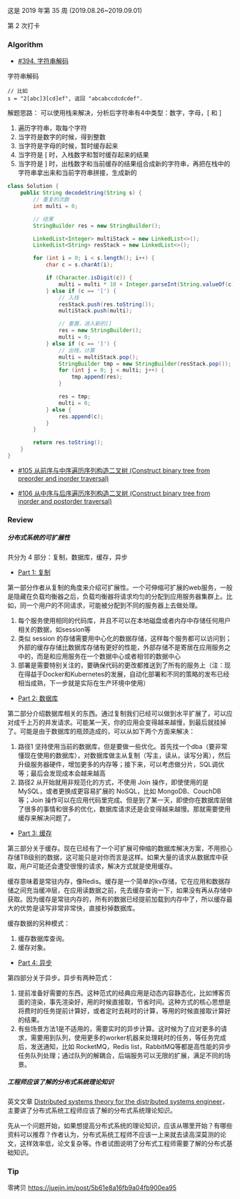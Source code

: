 
这是 2019 年第 35 周 (2019.08.26~2019.09.01)

第 2 次打卡

### Algorithm

- [#394. 字符串解码](https://leetcode-cn.com/problems/decode-string)

字符串解码

```
// 比如
s = "2[abc]3[cd]ef", 返回 "abcabccdcdcdef".
```

解题思路：
可以使用栈来解决，分析后字符串有4中类型：数字，字母，[ 和 ]
1. 遍历字符串，取每个字符
2. 当字符是数字的时候，得到整数
3. 当字符是字母的时候，暂时缓存起来
4. 当字符是 [ 时，入栈数字和暂时缓存起来的结果
5. 当字符是 ] 时，出栈数字和当前缓存的结果组合成新的字符串，再把在栈中的字符串拿出来和当前字符串拼接，生成新的

```java
class Solution {
    public String decodeString(String s) {
        // 重复的次数
        int multi = 0;

        // 结果
        StringBuilder res = new StringBuilder();

        LinkedList<Integer> multiStack = new LinkedList<>();
        LinkedList<String> resStack = new LinkedList<>();

        for (int i = 0; i < s.length(); i++) {
            char c = s.charAt(i);

            if (Character.isDigit(c)) {
                multi = multi * 10 + Integer.parseInt(String.valueOf(c));
            } else if (c == '[') {
                // 入栈
                resStack.push(res.toString());
                multiStack.push(multi);

                // 重置，进入新的[]
                res = new StringBuilder();
                multi = 0;
            } else if (c == ']') {
                // 出栈，计算
                multi = multiStack.pop();
                StringBuilder tmp = new StringBuilder(resStack.pop());
                for (int j = 0; j < multi; j++) {
                    tmp.append(res);
                }

                res = tmp;
                multi = 0;
            } else {
                res.append(c);
            }
        }

        return res.toString();
    }
}
```

- [#105 从前序与中序遍历序列构造二叉树 (Construct binary tree from preorder and inorder traversal)](https://leetcode-cn.com/problems/construct-binary-tree-from-preorder-and-inorder-traversal/)

- [#106 从中序与后序遍历序列构造二叉树 (Construct binary tree from inorder and postorder traversal)](https://leetcode-cn.com/problems/construct-binary-tree-from-inorder-and-postorder-traversal/)



### Review

##### 分布式系统的可扩展性

共分为 4 部分：复制，数据库，缓存，异步

- [Part 1: 复制](https://www.lecloud.net/post/7295452622/scalability-for-dummies-part-1-clones)

第一部分作者从复制的角度来介绍可扩展性。一个可伸缩可扩展的web服务，一般是隐藏在负载均衡器之后，负载均衡器将请求均匀的分配到应用服务器集群上。比如，同一个用户的不同请求，可能被分配到不同的服务器上去做处理。

1. 每个服务使用相同的代码库，并且不可以在本地磁盘或者内存中存储任何用户相关的数据，如session等
2. 类似 session 的存储需要用中心化的数据存储，这样每个服务都可以访问到；外部的缓存存储比数据库存储有更好的性能，外部存储不是寄居在应用服务之中的，而是和应用服务在一个数据中心或者相邻的数据中心
3. 部署是需要特别关注的，要确保代码的更改都推送到了所有的服务上（注：现在得益于Docker和Kubernetes的发展，自动化部署和不同的策略的发布已经相当成熟，下一步就是实际在生产环境中使用）

- [Part 2: 数据库](https://www.lecloud.net/post/7994751381/scalability-for-dummies-part-2-database)

第二部分介绍数据库相关的东西。通过复制我们已经可以做到水平扩展了，可以应对成千上万的并发请求。可能某一天，你的应用会变得越来越慢，到最后就挂掉了。可能是由于数据库的瓶颈造成的，可以从如下两个方面来解决：

1. 路径1 坚持使用当前的数据库，但是要做一些优化。首先找一个dba（要非常懂现在使用的数据库），对数据库做主从复制（写主，读从，读写分离），然后升级服务器硬件，增加更多的内存等；接下来，可以考虑做分片，SQL调优等；最后会发现成本会越来越高
2. 路径2 从开始就用非规范化的方式，不使用 Join 操作，即使使用的是 MySQL，或者更换成更容易扩展的 NoSQL，比如 MongoDB、CouchDB等；Join 操作可以在应用代码里完成。但是到了某一天，即使你在数据库层做了很多的事情和很多的优化，数据库请求还是会变得越来越慢。那就需要使用缓存来解决问题了。

- [Part 3: 缓存](https://www.lecloud.net/post/9246290032/scalability-for-dummies-part-3-cache)

第三部分关于缓存。现在已经有了一个可扩展可伸缩的数据库解决方案，不用担心存储TB级别的数据，这可能只是对你而言是这样。如果大量的请求从数据库中获取，用户可能还会遭受很慢的请求，解决方式就是使用缓存。

缓存意味着是常驻内存，像Redis。缓存是一个简单的kv存储，它在应用和数据存储之间充当缓冲层，在应用读数据之前，先去缓存查询一下，如果没有再从存储中获取。因为缓存是常驻内存的，所有的数据已经提前加载到内存中了，所以缓存最大的优势是读写非常非常快，直接秒掉数据库。

缓存数据的另种模式：

1. 缓存数据库查询。
2. 缓存对象。

- [Part 4: 异步](https://www.lecloud.net/post/9699762917/scalability-for-dummies-part-4-asynchronism)

第四部分关于异步。异步有两种范式：

1. 提前准备好需要的东西。这种范式的经典应用是动态内容静态化，比如博客页面的渲染，事先渲染好，用的时候直接取，节省时间。这种方式的核心思想是将费时的任务提前计算好，或者定时去耗时的计算，等用的时候直接取计算好的结果。
2. 有些场景方法1是不适用的，需要实时的异步计算。这时候为了应对更多的请求，需要用到队列，使用更多的worker机器来处理耗时的任务，等任务完成后，发送通知，比如 RocketMQ，Redis list，RabbitMQ等都是高性能的异步任务队列处理；通过队列的解耦合，后端服务可以无限的扩展，满足不同的场景。

##### 工程师应该了解的分布式系统理论知识

英文文章 [Distributed systems theory for the distributed systems engineer](https://www.the-paper-trail.org/post/2014-08-09-distributed-systems-theory-for-the-distributed-systems-engineer/)，主要讲了分布式系统工程师应该了解的分布式系统理论知识。

先从一个问题开始，如果想提高分布式系统的理论知识，应该从哪里开始？有哪些资料可以推荐？作者认为，分布式系统工程师不应该一上来就去读高深莫测的论文，这样效率低，论文复杂等。作者试图说明了分布式工程师需要了解的分布式基础知识。


### Tip

零拷贝 https://juejin.im/post/5b61e8a16fb9a04fb900ea95
